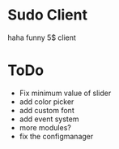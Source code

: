 # Sudo Client
haha funny 5$ client

# ToDo
* Fix minimum value of slider
* add color picker
* add custom font
* add event system
* more modules?
* fix the configmanager
